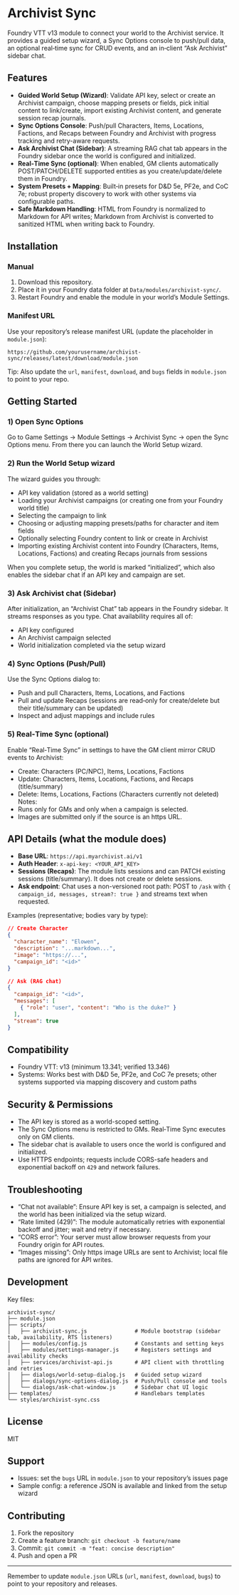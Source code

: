# Archivist Sync

Foundry VTT v13 module to connect your world to the Archivist service. It provides a guided setup wizard, a Sync Options console to push/pull data, an optional real‑time sync for CRUD events, and an in‑client “Ask Archivist” sidebar chat.

## Features

- **Guided World Setup (Wizard)**: Validate API key, select or create an Archivist campaign, choose mapping presets or fields, pick initial content to link/create, import existing Archivist content, and generate session recap journals.
- **Sync Options Console**: Push/pull Characters, Items, Locations, Factions, and Recaps between Foundry and Archivist with progress tracking and retry-aware requests.
- **Ask Archivist Chat (Sidebar)**: A streaming RAG chat tab appears in the Foundry sidebar once the world is configured and initialized.
- **Real‑Time Sync (optional)**: When enabled, GM clients automatically POST/PATCH/DELETE supported entities as you create/update/delete them in Foundry.
- **System Presets + Mapping**: Built‑in presets for D&D 5e, PF2e, and CoC 7e; robust property discovery to work with other systems via configurable paths.
- **Safe Markdown Handling**: HTML from Foundry is normalized to Markdown for API writes; Markdown from Archivist is converted to sanitized HTML when writing back to Foundry.

## Installation

### Manual
1. Download this repository.
2. Place it in your Foundry data folder at `Data/modules/archivist-sync/`.
3. Restart Foundry and enable the module in your world’s Module Settings.

### Manifest URL
Use your repository’s release manifest URL (update the placeholder in `module.json`):

`https://github.com/yourusername/archivist-sync/releases/latest/download/module.json`

Tip: Also update the `url`, `manifest`, `download`, and `bugs` fields in `module.json` to point to your repo.

## Getting Started

### 1) Open Sync Options
Go to Game Settings → Module Settings → Archivist Sync → open the Sync Options menu. From there you can launch the World Setup wizard.

### 2) Run the World Setup wizard
The wizard guides you through:
- API key validation (stored as a world setting)
- Loading your Archivist campaigns (or creating one from your Foundry world title)
- Selecting the campaign to link
- Choosing or adjusting mapping presets/paths for character and item fields
- Optionally selecting Foundry content to link or create in Archivist
- Importing existing Archivist content into Foundry (Characters, Items, Locations, Factions) and creating Recaps journals from sessions

When you complete setup, the world is marked “initialized”, which also enables the sidebar chat if an API key and campaign are set.

### 3) Ask Archivist chat (Sidebar)
After initialization, an “Archivist Chat” tab appears in the Foundry sidebar. It streams responses as you type. Chat availability requires all of:
- API key configured
- An Archivist campaign selected
- World initialization completed via the setup wizard

### 4) Sync Options (Push/Pull)
Use the Sync Options dialog to:
- Push and pull Characters, Items, Locations, and Factions
- Pull and update Recaps (sessions are read‑only for create/delete but their title/summary can be updated)
- Inspect and adjust mappings and include rules

### 5) Real‑Time Sync (optional)
Enable “Real‑Time Sync” in settings to have the GM client mirror CRUD events to Archivist:
- Create: Characters (PC/NPC), Items, Locations, Factions
- Update: Characters, Items, Locations, Factions, and Recaps (title/summary)
- Delete: Items, Locations, Factions (Characters currently not deleted)
Notes:
- Runs only for GMs and only when a campaign is selected.
- Images are submitted only if the source is an https URL.

## API Details (what the module does)

- **Base URL**: `https://api.myarchivist.ai/v1`
- **Auth Header**: `x-api-key: <YOUR_API_KEY>`
- **Sessions (Recaps)**: The module lists sessions and can PATCH existing sessions (title/summary). It does not create or delete sessions.
- **Ask endpoint**: Chat uses a non-versioned root path: POST to `/ask` with `{ campaign_id, messages, stream?: true }` and streams text when requested.

Examples (representative; bodies vary by type):

```json
// Create Character
{
  "character_name": "Elowen",
  "description": "...markdown...",
  "image": "https://...",
  "campaign_id": "<id>"
}
```

```json
// Ask (RAG chat)
{
  "campaign_id": "<id>",
  "messages": [
    { "role": "user", "content": "Who is the duke?" }
  ],
  "stream": true
}
```

## Compatibility

- Foundry VTT: v13 (minimum 13.341; verified 13.346)
- Systems: Works best with D&D 5e, PF2e, and CoC 7e presets; other systems supported via mapping discovery and custom paths

## Security & Permissions

- The API key is stored as a world-scoped setting.
- The Sync Options menu is restricted to GMs. Real‑Time Sync executes only on GM clients.
- The sidebar chat is available to users once the world is configured and initialized.
- Use HTTPS endpoints; requests include CORS-safe headers and exponential backoff on `429` and network failures.

## Troubleshooting

- “Chat not available”: Ensure API key is set, a campaign is selected, and the world has been initialized via the setup wizard.
- “Rate limited (429)”: The module automatically retries with exponential backoff and jitter; wait and retry if necessary.
- “CORS error”: Your server must allow browser requests from your Foundry origin for API routes.
- “Images missing”: Only https image URLs are sent to Archivist; local file paths are ignored for API writes.

## Development

Key files:

```
archivist-sync/
├── module.json
├── scripts/
│   ├── archivist-sync.js               # Module bootstrap (sidebar tab, availability, RTS listeners)
│   ├── modules/config.js               # Constants and setting keys
│   ├── modules/settings-manager.js     # Registers settings and availability checks
│   ├── services/archivist-api.js       # API client with throttling and retries
│   ├── dialogs/world-setup-dialog.js   # Guided setup wizard
│   ├── dialogs/sync-options-dialog.js  # Push/Pull console and tools
│   └── dialogs/ask-chat-window.js      # Sidebar chat UI logic
├── templates/                          # Handlebars templates
└── styles/archivist-sync.css
```

## License

MIT

## Support

- Issues: set the `bugs` URL in `module.json` to your repository’s issues page
- Sample config: a reference JSON is available and linked from the setup wizard

## Contributing

1. Fork the repository
2. Create a feature branch: `git checkout -b feature/name`
3. Commit: `git commit -m "feat: concise description"`
4. Push and open a PR

---

Remember to update `module.json` URLs (`url`, `manifest`, `download`, `bugs`) to point to your repository and releases.